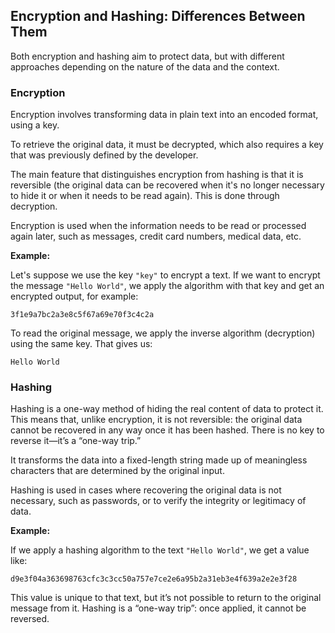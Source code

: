 ## Encryption and Hashing: Differences Between Them

Both encryption and hashing aim to protect data, but with different approaches depending on the nature of the data and the context.

### Encryption

Encryption involves transforming data in plain text into an encoded format, using a key.

To retrieve the original data, it must be decrypted, which also requires a key that was previously defined by the developer.

The main feature that distinguishes encryption from hashing is that it is reversible (the original data can be recovered when it's no longer necessary to hide it or when it needs to be read again). This is done through decryption.

Encryption is used when the information needs to be read or processed again later, such as messages, credit card numbers, medical data, etc.

**Example:**

Let's suppose we use the key `"key"` to encrypt a text. If we want to encrypt the message `"Hello World"`, we apply the algorithm with that key and get an encrypted output, for example:

```
3f1e9a7bc2a3e8c5f67a69e70f3c4c2a
```

To read the original message, we apply the inverse algorithm (decryption) using the same key. That gives us:

```
Hello World
```

### Hashing

Hashing is a one-way method of hiding the real content of data to protect it. This means that, unlike encryption, it is not reversible: the original data cannot be recovered in any way once it has been hashed. There is no key to reverse it—it’s a “one-way trip.”

It transforms the data into a fixed-length string made up of meaningless characters that are determined by the original input.

Hashing is used in cases where recovering the original data is not necessary, such as passwords, or to verify the integrity or legitimacy of data.

**Example:**

If we apply a hashing algorithm to the text `"Hello World"`, we get a value like:

```
d9e3f04a363698763cfc3c3cc50a757e7ce2e6a95b2a31eb3e4f639a2e2e3f28
```

This value is unique to that text, but it’s not possible to return to the original message from it. Hashing is a “one-way trip”: once applied, it cannot be reversed.